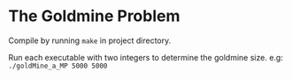 # The Goldmine Problem

Compile by running `make` in project directory.

Run each executable with two integers to determine the goldmine size.
e.g: `./goldMine_a_MP 5000 5000`


